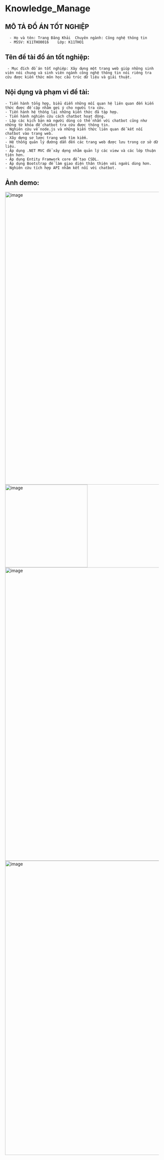 # Knowledge_Manage

## MÔ TẢ ĐỒ ÁN TỐT NGHIỆP
      - Họ và tên: Trang Đăng Khải	Chuyên ngành: Công nghệ thông tin
      - MSSV: K11THO0016	Lớp: K11THO1
## Tên đề tài đồ án tốt nghiệp:
     - Mục đích đồ án tốt nghiệp: Xây dựng một trang web giúp những sinh viên nói chung và sinh viên ngành công nghệ thông tin nói riêng tra cứu được kiến thức môn học cấu trúc dữ liệu và giải thuật.
## Nội dụng và phạm vi đề tài:
    - Tiến hành tổng hợp, biểu diễn những mối quan hệ liên quan đến kiến thức được đề cập nhằm gợi ý cho người tra cứu.
    - Tiến hành hệ thống lại những kiến thức đã tập hợp.
    - Tiến hành nghiên cứu cách chatbot hoạt động.
    - Lập các kịch bản mà người dùng có thể nhắn với chatbot cũng như những từ khóa để chatbot tra cứu được thông tin.
    - Nghiên cứu về node.js và những kiến thức liên quan để kết nối chatbot vào trang web.
    - Xây dựng sơ lược trang web tìm kiếm.
    - Hệ thống quản lý đường dẫn đến các trang web được lưu trong cơ sở dữ liệu.
    - Áp dụng .NET MVC để xây dựng nhằm quản lý các view và các lớp thuận tiện hơn.
    - Áp dụng Entity Framwork core để tạo CSDL.
    - Áp dụng Bootstrap để làm giao diện thân thiện với người dùng hơn.
    - Nghiên cứu tích hợp API nhằm kết nối với chatbot.
## Ảnh demo:
<img width="955" alt="image" src="https://user-images.githubusercontent.com/42131590/195006605-865faf12-b30c-4421-8668-592e76a2aa8d.png">
<img width="270" alt="image" src="https://user-images.githubusercontent.com/42131590/195006671-7a63050c-2865-42af-b65a-b99e9ff7443a.png">
<img width="957" alt="image" src="https://user-images.githubusercontent.com/42131590/195006776-dfeaf7c2-d8dc-48df-89db-c227f0e541be.png">
<img width="960" alt="image" src="https://user-images.githubusercontent.com/42131590/195006844-6761e5b0-59c1-4184-8b28-7a14d5e06ee0.png">
